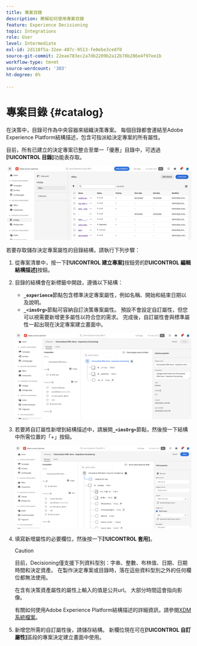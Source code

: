 ```yaml
---
title: 專案目錄
description: 瞭解如何使用專案目錄
feature: Experience Decisioning
topic: Integrations
role: User
level: Intermediate
exl-id: 2d118f5a-32ee-407c-9513-fe0ebe3ce8f0
source-git-commit: 22eae783ec2a7db2209b2a12b78b286e4f97ee1b
workflow-type: tm+mt
source-wordcount: '303'
ht-degree: 0%

---
```


# 專案目錄 {#catalog}

在決策中，目錄可作為中央容器來組織決策專案。 每個目錄都會連結至Adobe Experience Platform結構描述，包含可指派給決定專案的所有屬性。

目前，所有已建立的決定專案已整合至單一「優惠」目錄中，可透過&#x200B;**[!UICONTROL 目錄]**&#x200B;功能表存取。

![](assets/catalogs-list.png)

若要存取儲存決定專案屬性的目錄結構，請執行下列步驟：

1. 從專案清單中，按一下&#x200B;**[!UICONTROL 建立專案]**&#x200B;按鈕旁的&#x200B;**[!UICONTROL 編輯結構描述]**&#x200B;按鈕。

1. 目錄的結構會在新標籤中開啟，遵循以下結構：

   * **`_experience`**&#x200B;節點包含標準決定專案屬性，例如名稱、開始和結束日期以及說明。
   * **`_<imsOrg>`**&#x200B;節點可容納自訂決策專案屬性。 預設不會設定自訂屬性，但您可以視需要新增更多屬性以符合您的需求。 完成後，自訂屬性會與標準屬性一起出現在決定專案建立畫面中。

   ![](assets/catalogs-schema.png)

1. 若要將自訂屬性新增到結構描述中，請展開&#x200B;**`_<imsOrg>`**&#x200B;節點，然後按一下結構中所需位置的「+」按鈕。

   ![](assets/catalogs-add.png)

1. 填寫新增屬性的必要欄位，然後按一下&#x200B;**[!UICONTROL 套用]**。

   >[!CAUTION]
   >
   >目前，Decisioning僅支援下列資料型別：字串、整數、布林值、日期、日期時間和決定資產。 在製作決定專案或目錄時，落在這些資料型別之外的任何欄位都無法使用。

   在含有決策資產屬性的屬性上輸入的值是公共url。 大部分時間這會指向影像。

   有關如何使用Adobe Experience Platform結構描述的詳細資訊，請參閱[XDM系統檔案](https://experienceleague.adobe.com/docs/experience-platform/xdm/ui/overview.html?lang=zh-Hant)。

1. 新增您所需的自訂屬性後，請儲存結構。 新欄位現在可在&#x200B;**[!UICONTROL 自訂屬性]**&#x200B;區段的專案決定建立畫面中使用。
